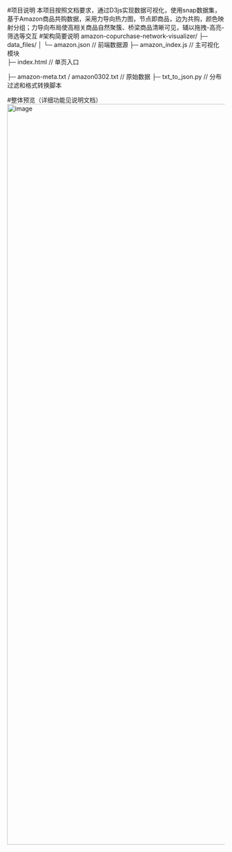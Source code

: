 #项目说明
  本项目按照文档要求，通过D3js实现数据可视化，使用snap数据集，基于Amazon商品共购数据，采用力导向热力图，节点即商品，边为共购，颜色映射分组；力导向布局使高相关商品自然聚簇、桥梁商品清晰可见，辅以拖拽-高亮-筛选等交互
#架构简要说明
amazon-copurchase-network-visualizer/
├─ data_files/
│  └─ amazon.json               // 前端数据源
├─ amazon_index.js          // 主可视化模块        
├─ index.html                  // 单页入口

├─ amazon-meta.txt / amazon0302.txt  // 原始数据
├─ txt_to_json.py              // 分布过滤和格式转换脚本
       
#整体预览（详细功能见说明文档）
<img width="2879" height="1715" alt="image" src="https://github.com/user-attachments/assets/1650736e-fa43-4210-9e4e-9e9d99dfbf92" />

